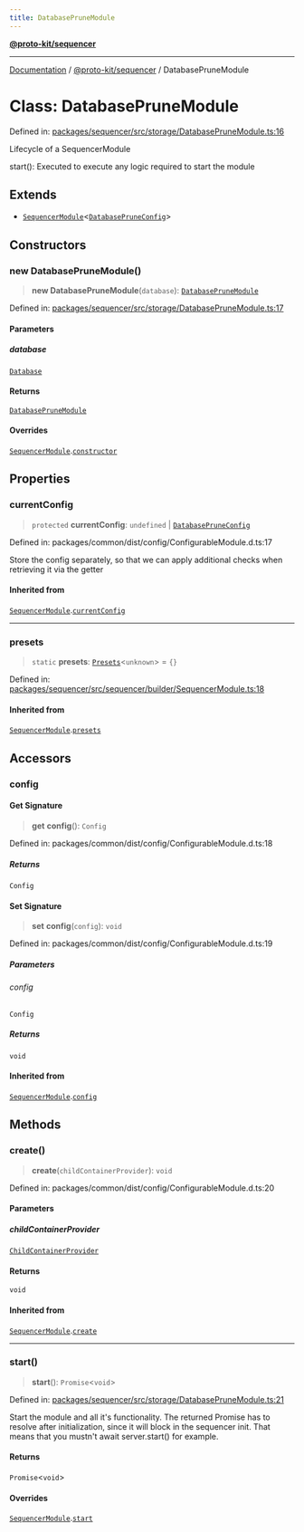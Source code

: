 ```yaml
---
title: DatabasePruneModule
---
```


[**@proto-kit/sequencer**](../README.md)

***

[Documentation](../../../README.md) / [@proto-kit/sequencer](../README.md) / DatabasePruneModule

# Class: DatabasePruneModule

Defined in: [packages/sequencer/src/storage/DatabasePruneModule.ts:16](https://github.com/proto-kit/framework/blob/28efa802e3737fc3b77339148b307ef7246f3ef1/packages/sequencer/src/storage/DatabasePruneModule.ts#L16)

Lifecycle of a SequencerModule

start(): Executed to execute any logic required to start the module

## Extends

- [`SequencerModule`](SequencerModule.md)\<[`DatabasePruneConfig`](../type-aliases/DatabasePruneConfig.md)\>

## Constructors

### new DatabasePruneModule()

> **new DatabasePruneModule**(`database`): [`DatabasePruneModule`](DatabasePruneModule.md)

Defined in: [packages/sequencer/src/storage/DatabasePruneModule.ts:17](https://github.com/proto-kit/framework/blob/28efa802e3737fc3b77339148b307ef7246f3ef1/packages/sequencer/src/storage/DatabasePruneModule.ts#L17)

#### Parameters

##### database

[`Database`](../interfaces/Database.md)

#### Returns

[`DatabasePruneModule`](DatabasePruneModule.md)

#### Overrides

[`SequencerModule`](SequencerModule.md).[`constructor`](SequencerModule.md#constructors)

## Properties

### currentConfig

> `protected` **currentConfig**: `undefined` \| [`DatabasePruneConfig`](../type-aliases/DatabasePruneConfig.md)

Defined in: packages/common/dist/config/ConfigurableModule.d.ts:17

Store the config separately, so that we can apply additional
checks when retrieving it via the getter

#### Inherited from

[`SequencerModule`](SequencerModule.md).[`currentConfig`](SequencerModule.md#currentconfig)

***

### presets

> `static` **presets**: [`Presets`](../../common/type-aliases/Presets.md)\<`unknown`\> = `{}`

Defined in: [packages/sequencer/src/sequencer/builder/SequencerModule.ts:18](https://github.com/proto-kit/framework/blob/28efa802e3737fc3b77339148b307ef7246f3ef1/packages/sequencer/src/sequencer/builder/SequencerModule.ts#L18)

#### Inherited from

[`SequencerModule`](SequencerModule.md).[`presets`](SequencerModule.md#presets)

## Accessors

### config

#### Get Signature

> **get** **config**(): `Config`

Defined in: packages/common/dist/config/ConfigurableModule.d.ts:18

##### Returns

`Config`

#### Set Signature

> **set** **config**(`config`): `void`

Defined in: packages/common/dist/config/ConfigurableModule.d.ts:19

##### Parameters

###### config

`Config`

##### Returns

`void`

#### Inherited from

[`SequencerModule`](SequencerModule.md).[`config`](SequencerModule.md#config)

## Methods

### create()

> **create**(`childContainerProvider`): `void`

Defined in: packages/common/dist/config/ConfigurableModule.d.ts:20

#### Parameters

##### childContainerProvider

[`ChildContainerProvider`](../../common/interfaces/ChildContainerProvider.md)

#### Returns

`void`

#### Inherited from

[`SequencerModule`](SequencerModule.md).[`create`](SequencerModule.md#create)

***

### start()

> **start**(): `Promise`\<`void`\>

Defined in: [packages/sequencer/src/storage/DatabasePruneModule.ts:21](https://github.com/proto-kit/framework/blob/28efa802e3737fc3b77339148b307ef7246f3ef1/packages/sequencer/src/storage/DatabasePruneModule.ts#L21)

Start the module and all it's functionality.
The returned Promise has to resolve after initialization,
since it will block in the sequencer init.
That means that you mustn't await server.start() for example.

#### Returns

`Promise`\<`void`\>

#### Overrides

[`SequencerModule`](SequencerModule.md).[`start`](SequencerModule.md#start)
